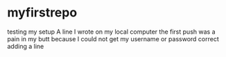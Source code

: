 # myfirstrepo
testing my setup
A line I wrote on my local computer
the first push was a pain in my butt because I could not get my username or password correct
adding a line
